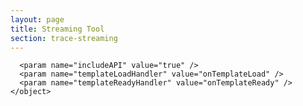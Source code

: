 ```yaml
---
layout: page
title: Streaming Tool
section: trace-streaming
---
```

<script language="JavaScript" type="text/javascript" src="http://admin.brightcove.com/js/BrightcoveExperiences.js"></script> 
<script type="text/javascript" src="http://playbacktool-pl475c6m.dotcloud.com/socket.io/socket.io.js"></script>
<script>var socketServer = "http://playbacktool-pl475c6m.dotcloud.com";</script>
<script src="/assets/js/videoControl.js" type="text/javascript"></script>

<div id='videoContainer' class='section'>
	<object id="vid" class="BrightcoveExperience">
	  <param name="bgcolor" value="#FFFFFF" />
	  <param name="width" value="711" />
	  <param name="height" value="400" />
	  <param name="playerID" value="2602619980001" />
	  <param name="playerKey" value="AQ~~,AAACD9TFb9E~,Hj-V_V-Zn65AVKxn2Rxj2BjPC66fuRfm" />
	  <param name="isVid" value="true" />
	  <param name="isUI" value="true" />
	  <param name="dynamicStreaming" value="true" />
	    <param name="@videoPlayer" value="2604921695001" />
	  
	  <param name="includeAPI" value="true" />
	  <param name="templateLoadHandler" value="onTemplateLoad" />
	  <param name="templateReadyHandler" value="onTemplateReady" />
	</object>
</div>

<div id="outputContainer" class='section'></div>
